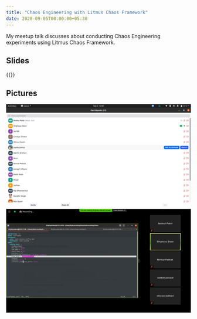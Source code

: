 ```yaml
---
title: "Chaos Engineering with Litmus Chaos Framework"
date: 2020-09-05T00:00:00+05:30
---
```


My meetup talk discusses about conducting Chaos Engineering
experiments using Litmus Chaos Framework.

<!--more-->

## Slides

<!-- markdownlint-disable-next-line MD033 -->
{{<slideshare GmTWfgzfBOQqlF>}}

## Pictures

![chaos_meetup_1](/meetup_pics/chaos_meetup_3_1.png)
![chaos_meetup_2](/meetup_pics/chaos_meetup_3_2.png)
